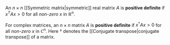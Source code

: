 An $n\times n$ [[Symmetric matrix|symmetric]] real matrix $A$ is **positive definite** if $x^T A x > 0$ for all *non-zero* $x$ in $\mathbb R^n$.

For complex matrices, an $n\times n$ matrix $A$ is **positive definite** if $x^\dagger A x >0$ for all *non-zero* $x$ in $\mathbb C^n$. Here $\dagger$ denotes the [[Conjugate transpose|conjugate transpose]] of a matrix.